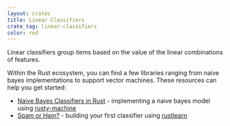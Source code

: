 ```yaml
---
layout: crates
title: Linear Classifiers
crate_tag: linear-classifiers
color: red
---
```


Linear classifiers group items based on the value of the linear combinations of features.

Within the Rust ecosystem, you can find a few libraries ranging from naive bayes implementations
to support vector machines. These resources can help you get started:

- [Naive Bayes Classifiers in Rust](http://athemathmo.github.io/2016/04/08/naive-bayes-rusty-machine.html) - implementing a naive bayes model using [rusty-machine](https://crates.io/crates/rusty-machine)
- [Spam or Ham?]("https://github.com/rust-community/rustbridge/tree/master/workshops/machine_learning") - building your first classifier using [rustlearn](https://crates.io/crates/rusty-machine)
